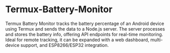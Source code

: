 # Termux-Battery-Monitor
Termux Battery Monitor tracks the battery percentage of an Android device using Termux and sends the data to a Node.js server. The server processes and stores the battery info, offering API endpoints for real-time monitoring. Ideal for remote tracking, it can be expanded with a web dashboard, multi-device support, and ESP8266/ESP32 integration. 
